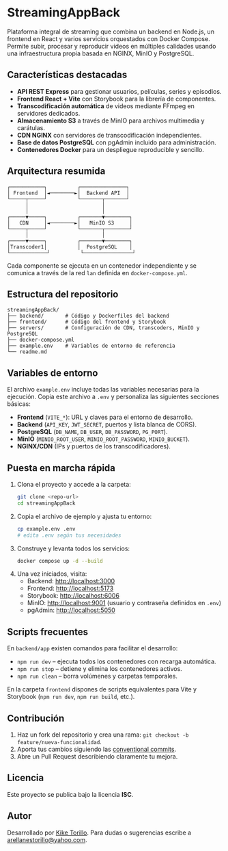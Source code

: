 # StreamingAppBack

Plataforma integral de streaming que combina un backend en Node.js, un frontend en React y varios servicios orquestados con Docker Compose. Permite subir, procesar y reproducir videos en múltiples calidades usando una infraestructura propia basada en NGINX, MinIO y PostgreSQL.

## Características destacadas

- **API REST Express** para gestionar usuarios, películas, series y episodios.
- **Frontend React + Vite** con Storybook para la librería de componentes.
- **Transcodificación automática** de videos mediante FFmpeg en servidores dedicados.
- **Almacenamiento S3** a través de MinIO para archivos multimedia y carátulas.
- **CDN NGINX** con servidores de transcodificación independientes.
- **Base de datos PostgreSQL** con pgAdmin incluido para administración.
- **Contenedores Docker** para un despliegue reproducible y sencillo.

## Arquitectura resumida

```
┌───────────┐          ┌───────────────┐
│ Frontend  │◄────────►│  Backend API  │
└─────┬─────┘          └───────┬───────┘
      │                        │
      │                        │
┌─────▼─────┐          ┌───────▼────────┐
│   CDN     │◄────────►│   MinIO S3     │
└─────┬─────┘          └───────┬────────┘
      │                        │
┌─────▼─────┐          ┌───────▼────────┐
│Transcoder1│          │  PostgreSQL    │
└────────────┘          └────────────────┘
```

Cada componente se ejecuta en un contenedor independiente y se comunica a través de la red `lan` definida en `docker-compose.yml`.

## Estructura del repositorio

```
streamingAppBack/
├── backend/       # Código y Dockerfiles del backend
├── frontend/      # Código del frontend y Storybook
├── servers/       # Configuración de CDN, transcoders, MinIO y PostgreSQL
├── docker-compose.yml
├── example.env    # Variables de entorno de referencia
└── readme.md
```

## Variables de entorno

El archivo `example.env` incluye todas las variables necesarias para la ejecución. Copia este archivo a `.env` y personaliza las siguientes secciones básicas:

- **Frontend** (`VITE_*`): URL y claves para el entorno de desarrollo.
- **Backend** (`API_KEY`, `JWT_SECRET`, puertos y lista blanca de CORS).
- **PostgreSQL** (`DB_NAME`, `DB_USER`, `DB_PASSWORD`, `PG_PORT`).
- **MinIO** (`MINIO_ROOT_USER`, `MINIO_ROOT_PASSWORD`, `MINIO_BUCKET`).
- **NGINX/CDN** (IPs y puertos de los transcodificadores).

## Puesta en marcha rápida

1. Clona el proyecto y accede a la carpeta:
   ```bash
   git clone <repo-url>
   cd streamingAppBack
   ```
2. Copia el archivo de ejemplo y ajusta tu entorno:
   ```bash
   cp example.env .env
   # edita .env según tus necesidades
   ```
3. Construye y levanta todos los servicios:
   ```bash
   docker compose up -d --build
   ```
4. Una vez iniciados, visita:
   - Backend: [http://localhost:3000](http://localhost:3000)
   - Frontend: [http://localhost:5173](http://localhost:5173)
   - Storybook: [http://localhost:6006](http://localhost:6006)
   - MinIO: [http://localhost:9001](http://localhost:9001) (usuario y contraseña definidos en `.env`)
   - pgAdmin: [http://localhost:5050](http://localhost:5050)

## Scripts frecuentes

En `backend/app` existen comandos para facilitar el desarrollo:

- `npm run dev` – ejecuta todos los contenedores con recarga automática.
- `npm run stop` – detiene y elimina los contenedores activos.
- `npm run clean` – borra volúmenes y carpetas temporales.

En la carpeta `frontend` dispones de scripts equivalentes para Vite y Storybook (`npm run dev`, `npm run build`, etc.).

## Contribución

1. Haz un fork del repositorio y crea una rama: `git checkout -b feature/nueva-funcionalidad`.
2. Aporta tus cambios siguiendo las [conventional commits](https://www.conventionalcommits.org/es/v1.0.0/).
3. Abre un Pull Request describiendo claramente tu mejora.

## Licencia

Este proyecto se publica bajo la licencia **ISC**.

## Autor

Desarrollado por [Kike Torillo](https://github.com/KikeTorillo). Para dudas o sugerencias escribe a [arellanestorillo@yahoo.com](mailto:arellanestorillo@yahoo.com).
